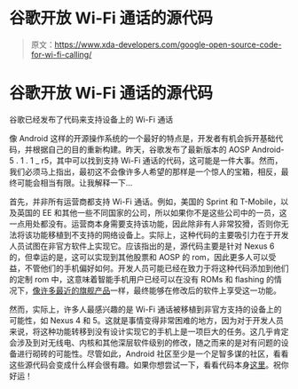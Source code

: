 # 谷歌开放 Wi-Fi 通话的源代码

> 原文：<https://www.xda-developers.com/google-open-source-code-for-wi-fi-calling/>

# 谷歌开放 Wi-Fi 通话的源代码

谷歌已经发布了代码来支持设备上的 Wi-Fi 通话

像 Android 这样的开源操作系统的一个最好的特点是，开发者有机会拆开基础代码，并根据自己的目的重新构建。昨天，谷歌发布了最新版本的 AOSP Android-5 . 1 . 1 _ r5，其中可以找到支持 Wi-Fi 通话的代码，这可能是一件大事。然而，我们必须马上指出，最初这不会像许多人希望的那样是一个惊人的宝箱，相反，最终可能会相当有限。让我解释一下...

首先，并非所有运营商都支持 Wi-Fi 通话。例如，美国的 Sprint 和 T-Mobile，以及英国的 EE 和其他一些不同国家的公司，所以如果你不是这些公司中的一员，这一点用处都没有。运营商本身需要支持该功能，因此除非有人非常狡猾，否则你无法将该功能移植到不支持的网络设备上。实际上，这种代码的主要吸引力在于开发人员试图在非官方软件上实现它。应该指出的是，源代码主要是针对 Nexus 6 的，但幸运的是，这可以实现到其他股票和 AOSP 的 rom，因此更多人可以受益，不管他们的手机偏好如何。开发人员可能已经在致力于将这种代码添加到他们的定制 rom 中，这意味着智能手机用户已经可以在没有 ROMs 和 flashing 的情况下，[像许多最近的旗舰产品](http://www.t-mobile.com/cell-phones/wi-fi-calling.html)一样，最终能够在修改后的软件上享受这一功能。

然而，实际上，许多人最感兴趣的是 Wi-Fi 通话被移植到非官方支持的设备上的可能性，如 Nexus 4 和 5。这就是事情变得非常困难的地方，因为对于开发人员来说，将这种功能转移到没有设计实现它的手机上是一项巨大的任务。这几乎肯定会涉及到对无线电、内核和其他深层软件级别的修改，随之而来的是对有问题的设备进行砌砖的可能性。尽管如此，Android 社区至少是一个足智多谋的社区，看看这些源代码会变成什么样会很有趣。如果你想尝试一下，看看代码本身[这里](https://android.googlesource.com/)。祝你好运！